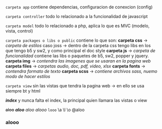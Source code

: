 

`carpeta app`
contiene dependencias, configuracion de conexcion (config)

`carpeta controller`
todo lo relacionado a la funcionalidad de javascript

`carpeta model`
todo lo relacionado a php, aplica lo que es MVC (modelo, vista, control)

`carpeta packages o libs o public`
contiene lo que son:
**carpeta css** -> _carpeta de estilos_ caso joss -> dentro de la carpeta css tengo libs en los que tengo b5 y sw2, y como principal el doc style
**carpeta js** -> _carpeta de funcionalidad_ contiene las libs o paquetes de b5, sw2, popper y jquery.
**carpeta img** -> _contendra las imagenes que se usaran en la pagina web_
**carpeta files** -> _carpetas audio, doc, pdf, video, xlsx_
**carpeta fonts** -> _contendra formato de texto_
**carpeta scss** -> _contiene archivos sass, nuemo modo de hacer estilos_

`carpeta view`
sin las vistas que tendra la pagina web -> en ello se usa siempre bt y html

***index***
y nunca falta el index, la principal quien llamara las vistas o view

~~aloo~~
***aloo***
_aloo_
*alooo*
`looo`
\a \l \o
@aloo
### alooo
